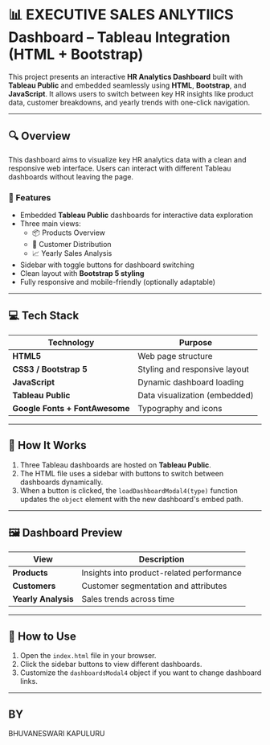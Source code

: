# 📊 EXECUTIVE SALES ANLYTIICS  Dashboard – Tableau Integration (HTML + Bootstrap)

This project presents an interactive **HR Analytics Dashboard** built with **Tableau Public** and embedded seamlessly using **HTML**, **Bootstrap**, and **JavaScript**. It allows users to switch between key HR insights like product data, customer breakdowns, and yearly trends with one-click navigation.

---

## 🔍 Overview

This dashboard aims to visualize key HR analytics data with a clean and responsive web interface. Users can interact with different Tableau dashboards without leaving the page.

### 📌 Features

- Embedded **Tableau Public** dashboards for interactive data exploration
- Three main views:
  - 📦 Products Overview
  - 👥 Customer Distribution
  - 📈 Yearly Sales Analysis
- Sidebar with toggle buttons for dashboard switching
- Clean layout with **Bootstrap 5 styling**
- Fully responsive and mobile-friendly (optionally adaptable)

---

## 💻 Tech Stack

| Technology | Purpose |
|------------|---------|
| **HTML5** | Web page structure |
| **CSS3 / Bootstrap 5** | Styling and responsive layout |
| **JavaScript** | Dynamic dashboard loading |
| **Tableau Public** | Data visualization (embedded) |
| **Google Fonts + FontAwesome** | Typography and icons |

---

## 🧠 How It Works

1. Three Tableau dashboards are hosted on **Tableau Public**.
2. The HTML file uses a sidebar with buttons to switch between dashboards dynamically.
3. When a button is clicked, the `loadDashboardModal4(type)` function updates the `object` element with the new dashboard's embed path.

---

## 🖼️ Dashboard Preview

| View | Description |
|------|-------------|
| **Products** | Insights into product-related performance |
| **Customers** | Customer segmentation and attributes |
| **Yearly Analysis** | Sales trends across time |

---

## 🚀 How to Use

1. Open the `index.html` file in your browser.
2. Click the sidebar buttons to view different dashboards.
3. Customize the `dashboardsModal4` object if you want to change dashboard links.

---
## BY
BHUVANESWARI KAPULURU 
